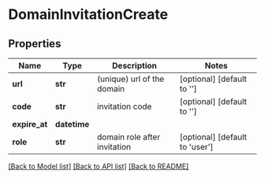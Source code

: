 # DomainInvitationCreate

## Properties
Name | Type | Description | Notes
------------ | ------------- | ------------- | -------------
**url** | **str** | (unique) url of the domain | [optional] [default to '']
**code** | **str** | invitation code | [optional] [default to '']
**expire_at** | **datetime** |  | 
**role** | **str** | domain role after invitation | [optional] [default to 'user']

[[Back to Model list]](../README.md#documentation-for-models) [[Back to API list]](../README.md#documentation-for-api-endpoints) [[Back to README]](../README.md)

